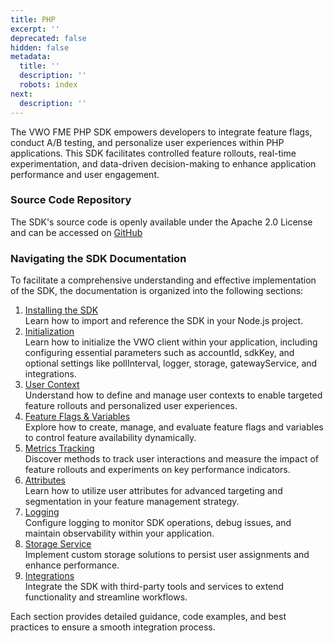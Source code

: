 ```yaml
---
title: PHP
excerpt: ''
deprecated: false
hidden: false
metadata:
  title: ''
  description: ''
  robots: index
next:
  description: ''
---
```

The VWO FME PHP SDK empowers developers to integrate feature flags, conduct A/B testing, and personalize user experiences within PHP applications. This SDK facilitates controlled feature rollouts, real-time experimentation, and data-driven decision-making to enhance application performance and user engagement.

### Source Code Repository

The SDK's source code is openly available under the Apache 2.0 License and can be accessed on [GitHub](https://github.com/wingify/vwo-fme-php-sdk)

### Navigating the SDK Documentation

To facilitate a comprehensive understanding and effective implementation of the SDK, the documentation is organized into the following sections:

1. [Installing the SDK](doc:fme-php-install)\
   Learn how to import and reference the SDK in your Node.js project.
2. [Initialization](doc:fme-php-initialization)\
   Learn how to initialize the VWO client within your application, including configuring essential parameters such as accountId, sdkKey, and optional settings like pollInterval, logger, storage, gatewayService, and integrations.
3. [User Context](doc:fme-php-context)\
   Understand how to define and manage user contexts to enable targeted feature rollouts and personalized user experiences.
4. [Feature Flags & Variables](doc:fme-php-flags)\
   Explore how to create, manage, and evaluate feature flags and variables to control feature availability dynamically.
5. [Metrics Tracking](doc:fme-php-metrics)\
   Discover methods to track user interactions and measure the impact of feature rollouts and experiments on key performance indicators.
6. [Attributes](doc:fme-php-attributes)\
   Learn how to utilize user attributes for advanced targeting and segmentation in your feature management strategy.
7. [Logging](doc:fme-php-logging)\
   Configure logging to monitor SDK operations, debug issues, and maintain observability within your application.
8. [Storage Service](doc:fme-php-storage)\
   Implement custom storage solutions to persist user assignments and enhance performance.
9. [Integrations](doc:fme-php-integrations)\
   Integrate the SDK with third-party tools and services to extend functionality and streamline workflows.

Each section provides detailed guidance, code examples, and best practices to ensure a smooth integration process.